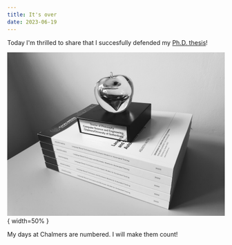 ```yaml
---
title: It's over
date: 2023-06-19
---
```


Today I'm thrilled to share that I succesfully defended my [Ph.D. thesis](https://research.chalmers.se/en/publication/535733)!

![](/assets/img/thesis.jpg){ width=50% }

My days at Chalmers are numbered. I will make them count!
